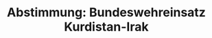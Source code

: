 ---
layout: abstimmung
title: "Abstimmung: Bundeswehreinsatz Kurdistan-Irak"
categories:
 - Bundeswehr
 - Ausland
tags:
 - Kurdistan
 - Irak
 - Ausbildung
 - UN
abstimmung:
 legislaturperiode: 18
 bundestagssitzung: 152
 abstimmung: 2
links:
 - title: https://www.bundestag.de/parlament/plenum/abstimmung/abstimmung?id=383
   url: https://www.bundestag.de/parlament/plenum/abstimmung/abstimmung?id=383
 - title: http://www.abgeordnetenwatch.de/verlaengerung_des_bundeswehreinsatzes_in_nord_irak-1105-783.html
   url: http://www.abgeordnetenwatch.de/verlaengerung_des_bundeswehreinsatzes_in_nord_irak-1105-783.html
data:
 - title: Abstimmungsergebnis 20160128_2-data.pdf
   url: /res/abstimmungsliste/20160128_2-data.pdf
 - title: Abstimmungsergebnis 20160128_2_xls-data.csv
   url: /res/abstimmungsliste/analyses/20160128_2_xls-data.csv
documents:
 - title: Drucksache 18/07207.pdf
   url: http://dip21.bundestag.de/dip21/btd/18/072/1807207.pdf
   local: /res/abstimmungsdaten/018-152-02/1807207.pdf
 - title: Drucksache 18/07367.pdf
   url: http://dip21.bundestag.de/dip21/btd/18/073/1807367.pdf
   local: /res/abstimmungsdaten/018-152-02/1807367.pdf
preview: |
     Deutscher Bundestag
    
     152. Sitzung des Deutschen Bundestages
     am Donnerstag, 28.Januar 2016
    
     Endgültiges Ergebnis der Namentlichen Abstimmung Nr. 2
    
     Beschlussempfehlung des Auswärtigen Ausschusses (3. Ausschuss) zu dem Antrag der
     Bundesregierung
     Fortsetzung der Beteiligung bewaffneter deutscher Streitkräfte zur
     Ausbildungsunterstützung der Sicherheitskräfte der Regierung der Region Kurdistan-Irak
     und der irakischen Streitkräfte
     - Drucksachen 18/7207 und 18/7367 -
    
     Abgegebene Stimmen insgesamt:
    
     572
    
     Nicht abgegebene Stimmen:
     Ja-Stimmen:
    
     58
     442
    
     Nein-Stimmen:
    
     82
    
     Enthaltungen:
    
     48
    
     Ungültige:
    
     Berlin, den 28.01.2016
    
     0
    
     Beginn: 14:01
     Ende: 14:05
---
